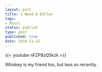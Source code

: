 ```yaml
---
layout: post
title: I Need A Dollar
tags:
- Music
status: publish
type: post
published: true
date: 2010-11-22
---
```


{{< youtube nFZP8zQ5kzk >}}

Whiskey is my friend too, but less so recently.
